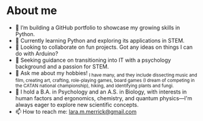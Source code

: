 # About me

- 🔭 I’m building a GitHub portfolio to showcase my growing skills in Python.
- 🌱 Currently learning Python and exploring its applications in STEM.
- 👯 Looking to collaborate on fun projects. Got any ideas on things I can do with Arduino?
- 🤔 Seeking guidance on transitioning into IT with a psychology background and a passion for STEM.
- 💬 Ask me about my hobbies! <sub>I have many, and they include dissecting music and film, creating art, crafting, role-playing games, board games (I dream of competing in the CATAN national championship), hiking, and identifying plants and fungi.</sub>
- 🔬 I hold a B.A. in Psychology and an A.S. in Biology, with interests in human factors and ergonomics, chemistry, and quantum physics—I'm always eager to explore new scientific concepts.
- 📫 How to reach me: lara.m.merrick@gmail.com
